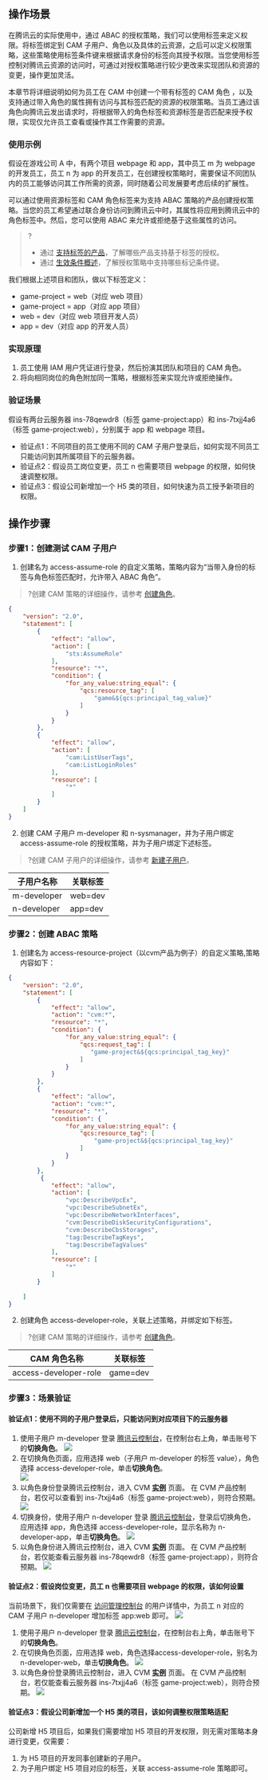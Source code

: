 ## 操作场景
在腾讯云的实际使用中，通过 ABAC 的授权策略，我们可以使用标签来定义权限。将标签绑定到 CAM 子用户、角色以及具体的云资源，之后可以定义权限策略，这些策略使用标签条件键来根据请求身份的标签向其授予权限。当您使用标签控制对腾讯云资源的访问时，可通过对授权策略进行较少更改来实现团队和资源的变更，操作更加灵活。

本章节将详细说明如何为员工在 CAM 中创建一个带有标签的 CAM 角色 ，以及支持通过带入角色的属性拥有访问与其标签匹配的资源的权限策略。当员工通过该角色向腾讯云发出请求时，将根据带入的角色标签和资源标签是否匹配来授予权限，实现仅允许员工查看或操作其工作需要的资源。

### 使用示例
假设在游戏公司 A 中，有两个项目 webpage 和 app，其中员工 m 为 webpage 的开发员工，员工 n 为 app 的开发员工，在创建授权策略时，需要保证不同团队内的员工能够访问其工作所需的资源，同时随着公司发展要考虑后续的扩展性。

可以通过使用资源标签和 CAM 角色标签来为支持 ABAC 策略的产品创建授权策略。当您的员工希望通过联合身份访问到腾讯云中时，其属性将应用到腾讯云中的角色标签中。然后，您可以使用 ABAC 来允许或拒绝基于这些属性的访问。
>?
>- 通过 [支持标签的产品](https://cloud.tencent.com/document/product/651/30727)，了解哪些产品支持基于标签的授权。
>- 通过 [生效条件概述](https://cloud.tencent.com/document/product/598/73088)，了解授权策略中支持哪些标记条件键。

我们根据上述项目和团队，做以下标签定义：
- game-project = web（对应 web 项目）
- game-project = app（对应 app 项目）
- web = dev（对应 web 项目开发人员）
- app = dev（对应 app 的开发人员）


### 实现原理
1. 员工使用 IAM 用户凭证进行登录，然后扮演其团队和项目的 CAM 角色。
2. 将向相同岗位的角色附加同一策略，根据标签来实现允许或拒绝操作。


### 验证场景
假设有两台云服务器 ins-78qewdr8（标签 game-project:app）和 ins-7txjj4a6（标签 game-project:web），分别属于 app 和 webpage 项目。
- 验证点1：不同项目的员工使用不同的 CAM 子用户登录后，如何实现不同员工只能访问到其所属项目下的云服务器。
- 验证点2：假设员工岗位变更，员工 n 也需要项目 webpage 的权限，如何快速调整权限。
- 验证点3：假设公司新增加一个 H5 类的项目，如何快速为员工授予新项目的权限。


## 操作步骤
### 步骤1：创建测试 CAM 子用户
1. 创建名为 access-assume-role 的自定义策略，策略内容为“当带入身份的标签与角色标签匹配时，允许带入 ABAC 角色”。
>?创建 CAM 策略的详细操作，请参考 [创建角色](https://cloud.tencent.com/document/product/598/19381)。
>
```json
{
    "version": "2.0",
    "statement": [
        {
            "effect": "allow",
            "action": [
                "sts:AssumeRole"
            ],
            "resource": "*",
            "condition": {
                "for_any_value:string_equal": {
                    "qcs:resource_tag": [
                        "game&${qcs:principal_tag_value}"
                    ]
                }
            }
        },
        {
            "effect": "allow",
            "action": [
                "cam:ListUserTags",
                "cam:ListLoginRoles"
            ],
            "resource": [
                "*"
            ]
        }
    ]
}
```

2. 创建 CAM 子用户 m-developer 和 n-sysmanager，并为子用户绑定 access-assume-role 的授权策略，并为子用户绑定下述标签。
>?创建 CAM 子用户的详细操作，请参考 [新建子用户](https://cloud.tencent.com/document/product/598/13674)。
>
<table>
<thead>
<tr>
<th>子用户名称</th>
<th>关联标签</th>
</tr>
</thead>
<tbody><tr>
<td>m-developer</td>
<td>web=dev</td>
</tr>
<tr>
<td>n-developer</td>
<td>app=dev</td>
</tr>
</tbody></table>


### 步骤2：创建 ABAC 策略
1. 创建名为 access-resource-project（以cvm产品为例子）的自定义策略,策略内容如下：
```json
{
    "version": "2.0",
    "statement": [
        {
            "effect": "allow",
            "action": "cvm:*",
            "resource": "*",
            "condition": {
                "for_any_value:string_equal": {
                    "qcs:request_tag": [
                       "game-project&${qcs:principal_tag_key}"
                    ]
                }
            }
        },
        {
            "effect": "allow",
            "action": "cvm:*",
            "resource": "*",
            "condition": {
                "for_any_value:string_equal": {
                    "qcs:resource_tag": [
                        "game-project&${qcs:principal_tag_key}"
                    ]
                }
            }
        },
         {
            "effect": "allow",
            "action": [
                "vpc:DescribeVpcEx",
                "vpc:DescribeSubnetEx",
                "vpc:DescribeNetworkInterfaces",
                "cvm:DescribeDiskSecurityConfigurations",
                "cvm:DescribeCbsStorages",
                "tag:DescribeTagKeys",
                "tag:DescribeTagValues"
            ],
            "resource": [
                "*"
            ]
        }
        
    ]
}
```
2. 创建角色 access-developer-role，关联上述策略，并绑定如下标签。
>?创建 CAM 策略的详细操作，请参考 [创建角色](https://cloud.tencent.com/document/product/598/19381)。
>
<table>
<thead>
<tr>
<th>CAM 角色名称</th>
<th>关联标签</th>
</tr>
</thead>
<tbody><tr>
<td>access-developer-role</td>
<td>game=dev</td>
</tr>
</tbody></table>


### 步骤3：场景验证

#### 验证点1：使用不同的子用户登录后，只能访问到对应项目下的云服务器
1. 使用子用户 m-developer 登录 [腾讯云控制台](https://console.cloud.tencent.com/)，在控制台右上角，单击账号下的**切换角色**。
![](https://qcloudimg.tencent-cloud.cn/raw/0087ae2927998b74ec3590cb98c6a4f9.png) 
2. 在切换角色页面，应用选择 web（子用户 m-developer 的标签 value），角色选择 access-developer-role，单击**切换角色**。   
![](https://qcloudimg.tencent-cloud.cn/raw/b80b6ab6e4001fd2356819e68223524e.png)
3. 以角色身份登录腾讯云控制台，进入 CVM [**实例**](https://console.cloud.tencent.com/cvm/instance/index?rid=1) 页面。
在 CVM 产品控制台，若仅可以查看到 ins-7txjj4a6（标签 game-project:web），则符合预期。
![](https://qcloudimg.tencent-cloud.cn/raw/832430ec3fc305e0dee6bfce6f799653.png)    
4. 切换身份，使用子用户 n-developer 登录 [腾讯云控制台](https://console.cloud.tencent.com/)，登录后切换角色，应用选择 app，角色选择 access-developer-role，显示名称为 n-developer-app，单击**切换角色**。
![](https://qcloudimg.tencent-cloud.cn/raw/7a2477bc80b952490221cd387efd353f.png)         
5. 以角色身份进入腾讯云控制台，进入 CVM [**实例**](https://console.cloud.tencent.com/cvm/instance/index?rid=1) 页面。
在 CVM 产品控制台，若仅能查看云服务器 ins-78qewdr8（标签 game-project:app），则符合预期。
![](https://qcloudimg.tencent-cloud.cn/raw/c322e4bfcfb67b7b357c4fba000e10d1.png)        



#### 验证点2：假设岗位变更，员工 n 也需要项目 webpage 的权限，该如何设置

当前场景下，我们仅需要在 [访问管理控制台](https://console.cloud.tencent.com/cam) 的用户详情中，为员工 n 对应的 CAM 子用户 n-developer 增加标签 app:web 即可。
![](https://qcloudimg.tencent-cloud.cn/raw/0060ff47d34cfaf1533735eaec45777f.png)       


1. 使用子用户 n-developer 登录 [腾讯云控制台](https://console.cloud.tencent.com/)，在控制台右上角，单击账号下的**切换角色**。
2. 在切换角色页面，应用选择 web，角色选择access-developer-role，别名为 n-developer-web，单击**切换角色**。
![](https://qcloudimg.tencent-cloud.cn/raw/76f16e8a33dbb9374de2caa4f59fcc3c.png)    
3. 以角色身份登录腾讯云控制台，进入 CVM [**实例**](https://console.cloud.tencent.com/cvm/instance/index?rid=1) 页面。
在 CVM 产品控制台，若仅能查看云服务器 ins-7txjj4a6（标签 game-project:web），则符合预期。
![](https://qcloudimg.tencent-cloud.cn/raw/4132850abcee80d2b030c21042c82b5b.png)      





#### 验证点3：假设公司新增加一个 H5 类的项目，该如何调整权限策略适配

公司新增 H5 项目后，如果我们需要增加 H5 项目的开发权限，则无需对策略本身进行变更，仅需要：
1. 为 H5 项目的开发同事创建新的子用户。
2. 为子用户绑定 H5 项目对应的标签，关联 access-assume-role 策略即可。
